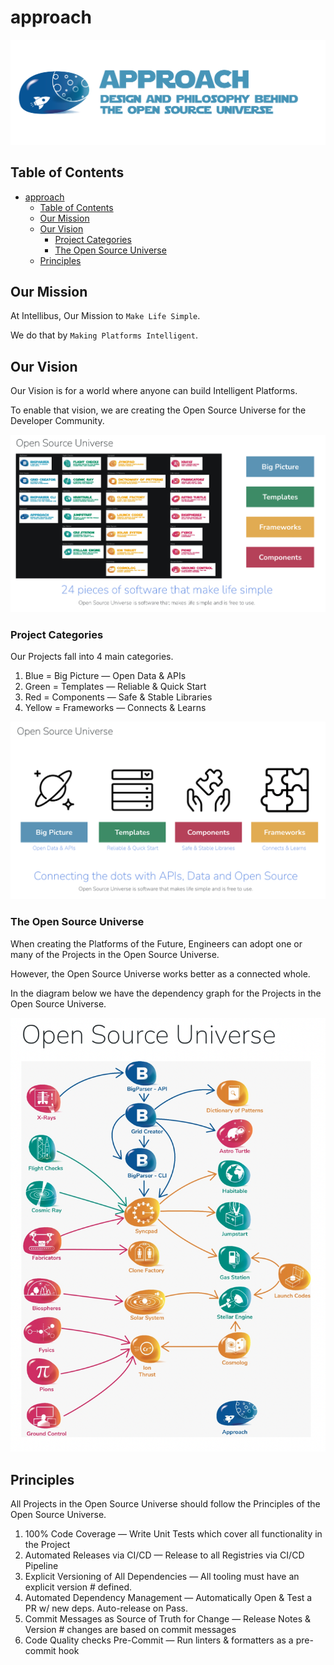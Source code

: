 # approach

![Approach — Design & Philosophy behind the Open Source Universe](assets/approach.png)

## Table of Contents

- [approach](#approach)
  - [Table of Contents](#table-of-contents)
  - [Our Mission](#our-mission)
  - [Our Vision](#our-vision)
    - [Project Categories](#project-categories)
    - [The Open Source Universe](#the-open-source-universe)
  - [Principles](#principles)

## Our Mission

At Intellibus, Our Mission to `Make Life Simple`.

We do that by `Making Platforms Intelligent`.

## Our Vision

Our Vision is for a world where anyone can build Intelligent Platforms.

To enable that vision, we are creating the Open Source Universe for the Developer Community.

![List of Open Source Universe Projects](/assets/vision.png)

### Project Categories

Our Projects fall into 4 main categories.

1. Blue = Big Picture — Open Data & APIs
2. Green = Templates — Reliable & Quick Start
3. Red = Components — Safe & Stable Libraries
4. Yellow = Frameworks — Connects & Learns

![Open Source Universe Project Categories](/assets/categories.png)

### The Open Source Universe

When creating the Platforms of the Future, Engineers can adopt one or many of the Projects in the Open Source Universe.

However, the Open Source Universe works better as a connected whole.

In the diagram below we have the dependency graph for the Projects in the Open Source Universe.

![Dependency Graph for Open Source Universe Projects](assets/connected.png)

## Principles

All Projects in the Open Source Universe should follow the Principles of the Open Source Universe.

1. 100% Code Coverage — Write Unit Tests which cover all functionality in the Project
2. Automated Releases via CI/CD — Release to all Registries via CI/CD Pipeline
3. Explicit Versioning of All Dependencies — All tooling must have an explicit version # defined.
4. Automated Dependency Management — Automatically Open & Test a PR w/ new deps. Auto-release on Pass.
5. Commit Messages as Source of Truth for Change — Release Notes & Version # changes are based on commit messages
6. Code Quality checks Pre-Commit — Run linters & formatters as a pre-commit hook
